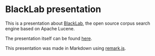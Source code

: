 # BlackLab presentation

This is a presentation about [BlackLab](https://github.com/INL/BlackLab), the open source corpus search engine based on Apache Lucene.

The presentation itself can be found [here](https://inl.github.io/blacklab-presentation/).

This presentation was made in Markdown using [remark.js](https://remarkjs.com/).

